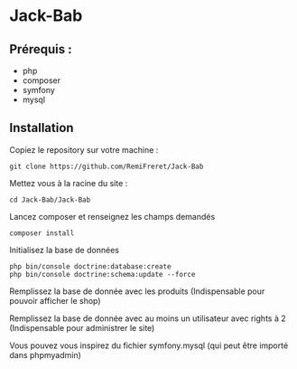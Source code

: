 # Jack-Bab
## Prérequis :
- php
- composer
- symfony
- mysql

## Installation

Copiez le repository sur votre machine :
```
git clone https://github.com/RemiFreret/Jack-Bab
```

Mettez vous à la racine du site :
```
cd Jack-Bab/Jack-Bab
```

Lancez composer et renseignez les champs demandés
```
composer install
```

Initialisez la base de données
```
php bin/console doctrine:database:create
php bin/console doctrine:schema:update --force
```

Remplissez la base de donnée avec les produits
(Indispensable pour pouvoir afficher le shop)

Remplissez la base de donnée avec au moins un utilisateur avec rights à 2
(Indispensable pour administrer le site)

Vous pouvez vous inspirez du fichier symfony.mysql (qui peut être importé dans phpmyadmin)
